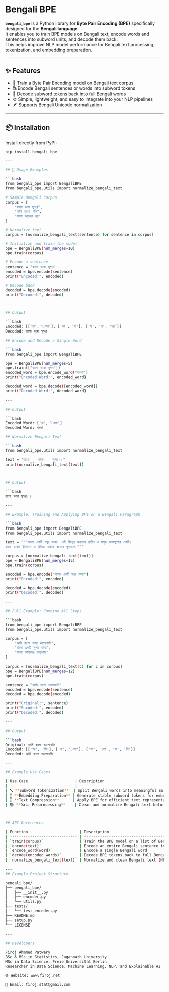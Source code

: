 # Bengali BPE

**`bengali_bpe`** is a Python library for **Byte Pair Encoding (BPE)** specifically designed for the **Bengali language**.  
It enables you to train BPE models on Bengali text, encode words and sentences into subword units, and decode them back.  
This helps improve NLP model performance for Bengali text processing, tokenization, and embedding preparation.

---

## ✨ Features

- 🧠 Train a Byte Pair Encoding model on Bengali text corpus  
- 🔠 Encode Bengali sentences or words into subword tokens  
- 🔁 Decode subword tokens back into full Bengali words  
- ⚙️ Simple, lightweight, and easy to integrate into your NLP pipelines  
- 🪶 Supports Bengali Unicode normalization

---

## 📦 Installation

Install directly from PyPI:

```bash
pip install bengali_bpe

---

## 🚀 Usage Examples

```bash
from bengali_bpe import BengaliBPE
from bengali_bpe.utils import normalize_bengali_text

# Sample Bengali corpus
corpus = [
    "বাংলা ভাষা সুন্দর",
    "আমি বাংলা পড়ি",
    "বাংলা ভয়ানক নয়"
]

# Normalize text
corpus = [normalize_bengali_text(sentence) for sentence in corpus]

# Initialize and train the model
bpe = BengaliBPE(num_merges=10)
bpe.train(corpus)

# Encode a sentence
sentence = "বাংলা ভাষা সুন্দর"
encoded = bpe.encode(sentence)
print("Encoded:", encoded)

# Decode back
decoded = bpe.decode(encoded)
print("Decoded:", decoded)

---

## Output

```bash
Encoded: [['বা', 'ংলা'], ['ভা', 'ষা'], ['সু', 'ন্', 'দর']]
Decoded: বাংলা ভাষা সুন্দর

## Encode and Decode a Single Word

```bash
from bengali_bpe import BengaliBPE

bpe = BengaliBPE(num_merges=5)
bpe.train(["বাংলা ভাষা সুন্দর"])
encoded_word = bpe.encode_word("বাংলা")
print("Encoded Word:", encoded_word)

decoded_word = bpe.decode([encoded_word])
print("Decoded Word:", decoded_word)

---

## Output

```bash
Encoded Word: ['বা', 'ংলা']
Decoded Word: বাংলা

## Normalize Bengali Text

```bash
from bengali_bpe.utils import normalize_bengali_text

text = "বাংলা    ভাষা    সুন্দর।।"
print(normalize_bengali_text(text))

---

## Output

```bash
বাংলা ভাষা সুন্দর।।

---

## Example: Training and Applying BPE on a Bengali Paragraph

```bash
from bengali_bpe import BengaliBPE
from bengali_bpe.utils import normalize_bengali_text

text = """বাংলা একটি মধুর ভাষা। এটি বিশ্বের অন্যতম প্রাচীন ও সমৃদ্ধ ভাষাগুলোর একটি।
বাংলা ভাষার ইতিহাস ও ঐতিহ্য হাজার বছরের পুরোনো।"""

corpus = [normalize_bengali_text(text)]
bpe = BengaliBPE(num_merges=15)
bpe.train(corpus)

encoded = bpe.encode("বাংলা একটি মধুর ভাষা")
print("Encoded:", encoded)

decoded = bpe.decode(encoded)
print("Decoded:", decoded)

---

## Full Example: Combine All Steps

```bash
from bengali_bpe import BengaliBPE
from bengali_bpe.utils import normalize_bengali_text

corpus = [
    "আমি বাংলা ভাষা ভালোবাসি",
    "বাংলা একটি সুন্দর ভাষা",
    "বাংলা আমাদের মাতৃভাষা"
]

corpus = [normalize_bengali_text(c) for c in corpus]
bpe = BengaliBPE(num_merges=12)
bpe.train(corpus)

sentence = "আমি বাংলা ভালোবাসি"
encoded = bpe.encode(sentence)
decoded = bpe.decode(encoded)

print("Original:", sentence)
print("Encoded:", encoded)
print("Decoded:", decoded)

---

## Output

```bash
Original: আমি বাংলা ভালোবাসি
Encoded: [['আ', 'মি'], ['বা', 'ংলা'], ['ভা', 'লো', 'বা', 'সি']]
Decoded: আমি বাংলা ভালোবাসি

---

## Example Use Cases

| Use Case                     | Description                                                              |
| ---------------------------- | ------------------------------------------------------------------------ |
| 🔤 **Subword Tokenization**  | Split Bengali words into meaningful subword units for NLP models         |
| 🧩 **Embedding Preparation** | Generate stable subword tokens for embedding or transformer-based models |
| 🧠 **Text Compression**      | Apply BPE for efficient text representation                              |
| 📚 **Data Preprocessing**    | Clean and normalize Bengali text before training models                  |

---

## API References

| Function                       | Description                                           |
| ------------------------------ | ----------------------------------------------------- |
| `train(corpus)`                | Train the BPE model on a list of Bengali sentences    |
| `encode(text)`                 | Encode an entire Bengali sentence into subword tokens |
| `encode_word(word)`            | Encode a single Bengali word                          |
| `decode(encoded_words)`        | Decode BPE tokens back to full Bengali text           |
| `normalize_bengali_text(text)` | Normalize and clean Bengali text (NFC normalization)  |

---
## Example Project Structure

bengali_bpe/
├── bengali_bpe/
│   ├── __init__.py
│   ├── encoder.py
│   └── utils.py
├── tests/
│   └── test_encoder.py
├── README.md
├── setup.py
└── LICENSE

---

## Developers

Firoj Ahmmed Patwary
BSc & MSc in Statistics, Jagannath University
MSc in Data Science, Freie Universität Berlin
Researcher in Data Science, Machine Learning, NLP, and Explainable AI

🌐 Website: www.firoj.net

📧 Email: firoj.stat@gmail.com





